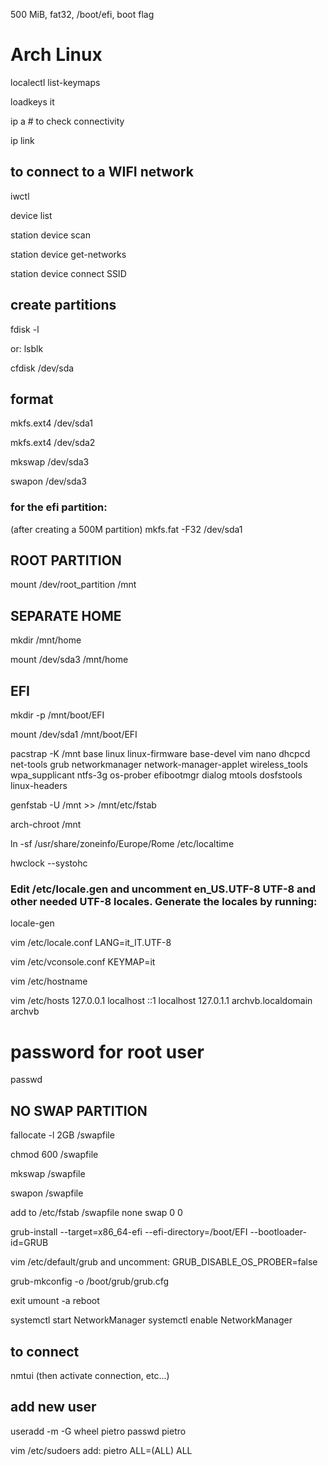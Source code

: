 500 MiB, fat32, /boot/efi, boot flag

# Arch Linux 

localectl list-keymaps

loadkeys it

ip a # to check connectivity

ip link

## to connect to a WIFI network
iwctl

device list

station device scan

station device get-networks

station device connect SSID

## create partitions
fdisk -l

or: lsblk

cfdisk /dev/sda

## format
mkfs.ext4 /dev/sda1

mkfs.ext4 /dev/sda2

mkswap /dev/sda3

swapon /dev/sda3

### for the efi partition:
(after creating a 500M partition)
mkfs.fat -F32 /dev/sda1

## ROOT PARTITION
mount /dev/root_partition /mnt

## SEPARATE HOME
mkdir /mnt/home

mount /dev/sda3 /mnt/home

## EFI
mkdir -p /mnt/boot/EFI

mount /dev/sda1 /mnt/boot/EFI

pacstrap -K /mnt base linux linux-firmware base-devel vim nano dhcpcd net-tools grub networkmanager network-manager-applet wireless_tools wpa_supplicant ntfs-3g os-prober efibootmgr dialog mtools dosfstools linux-headers

genfstab -U /mnt >> /mnt/etc/fstab

arch-chroot /mnt

ln -sf /usr/share/zoneinfo/Europe/Rome /etc/localtime

hwclock --systohc

### Edit /etc/locale.gen and uncomment en_US.UTF-8 UTF-8 and other needed UTF-8 locales. Generate the locales by running: 
locale-gen

vim /etc/locale.conf
LANG=it_IT.UTF-8

vim /etc/vconsole.conf
KEYMAP=it

vim /etc/hostname

vim /etc/hosts
127.0.0.1 localhost
::1 localhost
127.0.1.1 archvb.localdomain archvb

# password for root user
passwd

## NO SWAP PARTITION
fallocate -l 2GB /swapfile

chmod 600 /swapfile

mkswap /swapfile

swapon /swapfile

add to /etc/fstab
/swapfile none swap 0 0 

grub-install --target=x86_64-efi --efi-directory=/boot/EFI --bootloader-id=GRUB

vim /etc/default/grub
and uncomment: GRUB_DISABLE_OS_PROBER=false

grub-mkconfig -o /boot/grub/grub.cfg

exit
umount -a
reboot

systemctl start NetworkManager
systemctl enable NetworkManager

## to connect
nmtui
(then activate connection, etc...)

## add new user
useradd -m -G wheel pietro
passwd pietro

vim /etc/sudoers
add: pietro ALL=(ALL) ALL
